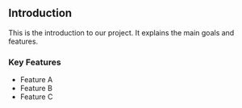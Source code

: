 ## Introduction

This is the introduction to our project.
It explains the main goals and features.

### Key Features
* Feature A
* Feature B
* Feature C